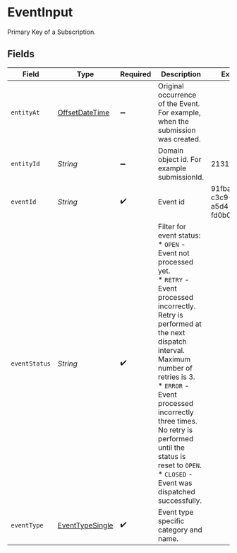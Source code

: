 # EventInput

Primary Key of a Subscription.


## Fields

| Field                                                                                                                                                                                                                                                                                                                                                            | Type                                                                                                                                                                                                                                                                                                                                                             | Required                                                                                                                                                                                                                                                                                                                                                         | Description                                                                                                                                                                                                                                                                                                                                                      | Example                                                                                                                                                                                                                                                                                                                                                          |
| ---------------------------------------------------------------------------------------------------------------------------------------------------------------------------------------------------------------------------------------------------------------------------------------------------------------------------------------------------------------- | ---------------------------------------------------------------------------------------------------------------------------------------------------------------------------------------------------------------------------------------------------------------------------------------------------------------------------------------------------------------- | ---------------------------------------------------------------------------------------------------------------------------------------------------------------------------------------------------------------------------------------------------------------------------------------------------------------------------------------------------------------- | ---------------------------------------------------------------------------------------------------------------------------------------------------------------------------------------------------------------------------------------------------------------------------------------------------------------------------------------------------------------- | ---------------------------------------------------------------------------------------------------------------------------------------------------------------------------------------------------------------------------------------------------------------------------------------------------------------------------------------------------------------- |
| `entityAt`                                                                                                                                                                                                                                                                                                                                                       | [OffsetDateTime](https://docs.oracle.com/javase/8/docs/api/java/time/OffsetDateTime.html)                                                                                                                                                                                                                                                                        | :heavy_minus_sign:                                                                                                                                                                                                                                                                                                                                               | Original occurrence of the Event. For example, when the submission was created.                                                                                                                                                                                                                                                                                  |                                                                                                                                                                                                                                                                                                                                                                  |
| `entityId`                                                                                                                                                                                                                                                                                                                                                       | *String*                                                                                                                                                                                                                                                                                                                                                         | :heavy_minus_sign:                                                                                                                                                                                                                                                                                                                                               | Domain object id. For example submissionId.                                                                                                                                                                                                                                                                                                                      | 213123                                                                                                                                                                                                                                                                                                                                                           |
| `eventId`                                                                                                                                                                                                                                                                                                                                                        | *String*                                                                                                                                                                                                                                                                                                                                                         | :heavy_check_mark:                                                                                                                                                                                                                                                                                                                                               | Event id                                                                                                                                                                                                                                                                                                                                                         | 91fba95d-c3c9-4a67-a5d4-fd0b0d4870f4                                                                                                                                                                                                                                                                                                                             |
| `eventStatus`                                                                                                                                                                                                                                                                                                                                                    | *String*                                                                                                                                                                                                                                                                                                                                                         | :heavy_check_mark:                                                                                                                                                                                                                                                                                                                                               | Filter for event status:<br/>  * `OPEN` - Event not processed yet.<br/>  * `RETRY` - Event processed incorrectly. Retry is performed at the next dispatch interval. Maximum number of retries is 3.<br/>  * `ERROR` - Event processed incorrectly three times. No retry is performed until the status is reset to `OPEN`.<br/>  * `CLOSED` - Event was dispatched successfully.<br/> |                                                                                                                                                                                                                                                                                                                                                                  |
| `eventType`                                                                                                                                                                                                                                                                                                                                                      | [EventTypeSingle](../../models/shared/EventTypeSingle.md)                                                                                                                                                                                                                                                                                                        | :heavy_check_mark:                                                                                                                                                                                                                                                                                                                                               | Event type specific category and name.                                                                                                                                                                                                                                                                                                                           |                                                                                                                                                                                                                                                                                                                                                                  |